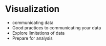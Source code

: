 # Visualization
- communicating data
- Good practices to communicating your data
- Explore limitations of data
- Prepare for analysis
